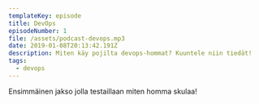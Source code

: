 ```yaml
---
templateKey: episode
title: DevOps
episodeNumber: 1
file: /assets/podcast-devops.mp3
date: 2019-01-08T20:13:42.191Z
description: Miten käy pojilta devops-hommat? Kuuntele niin tiedät!
tags:
  - devops
---
```

Ensimmäinen jakso jolla testaillaan miten homma skulaa!
